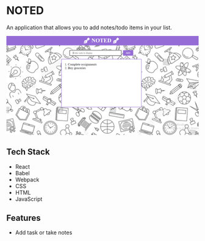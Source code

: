 # NOTED

An application that allows you to add notes/todo items in your list. 

<img src="https://github.com/Jasmine-Shaikh/NOTED-Webpack-and-Babel/blob/master/Noted.PNG"/>


## Tech Stack
- React
- Babel
- Webpack
- CSS
- HTML
- JavaScript

## Features
- Add task or take notes


